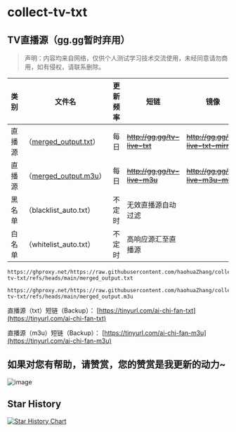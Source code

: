 # collect-tv-txt

## TV直播源（gg.gg暂时弃用）
> 声明：内容均来自网络，仅供个人测试学习技术交流使用，未经同意请勿商用，如有侵权，请联系删除。

| 类别  | 文件名  | 更新频率                                       | 短链 | 镜像   |
|-------|-------|------------------------------------------------|------------|------------|
|直播源| （[merged_output.txt](https://ghproxy.net/https://raw.githubusercontent.com/haohuaZhang/collect-tv-txt/refs/heads/main/merged_output.txt)） |每日 |~~http://gg.gg/tv-live-txt~~|~~http://gg.gg/tv-live-txt-mirr~~|
|直播源| （[merged_output.m3u](https://ghproxy.net/https://raw.githubusercontent.com/haohuaZhang/collect-tv-txt/refs/heads/main/merged_output.m3u)） |每日 |~~http://gg.gg/tv-live-m3u~~|~~http://gg.gg/tv-live-m3u-mirr~~|
|黑名单| （blacklist_auto.txt） |  不定时 | 无效直播源自动过滤   | |
|白名单| （whitelist_auto.txt） |  不定时 | 高响应源汇至直播源   | |

```
https://ghproxy.net/https://raw.githubusercontent.com/haohuaZhang/collect-tv-txt/refs/heads/main/merged_output.txt
```
```
https://ghproxy.net/https://raw.githubusercontent.com/haohuaZhang/collect-tv-txt/refs/heads/main/merged_output.m3u
```
直播源（txt）短链（Backup）： [https://tinyurl.com/ai-chi-fan-txt](https://tinyurl.com/ai-chi-fan-txt)

直播源（m3u）短链（Backup）： [https://tinyurl.com/ai-chi-fan-m3u](https://tinyurl.com/ai-chi-fan-m3u)


## 如果对您有帮助，请赞赏，您的赞赏是我更新的动力~

![image](./assets/Gongzhonghao+appreciate.png)

## Star History

[![Star History Chart](https://api.star-history.com/svg?repos=haohuaZhang/collect-tv-txt&type=Date)](https://star-history.com/#haohuaZhang/collect-tv-txt&Date)

